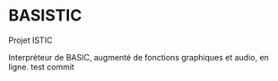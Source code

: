 # BASISTIC
Projet ISTIC

Interpréteur de BASIC, augmenté de fonctions graphiques et audio, en ligne.
test commit